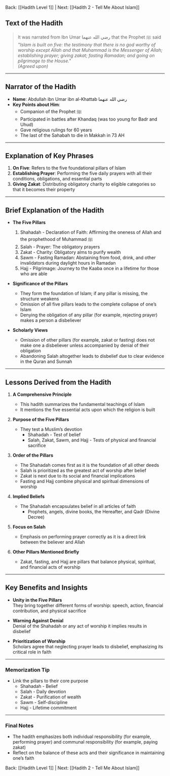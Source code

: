Back: [[Hadith Level 1]] | Next: [[Hadith 2 - Tell Me About Islam]]

## Text of the Hadith
> It was narrated from Ibn Umar رضي الله عنهما that the Prophet ﷺ said  
> *"Islam is built on five: the testimony that there is no god worthy of worship except Allah and that Muhammad is the Messenger of Allah; establishing prayer; giving zakat; fasting Ramadan; and going on pilgrimage to the House."*  
> *(Agreed upon)*

---

## Narrator of the Hadith
- **Name**: Abdullah ibn Umar ibn al-Khattab رضي الله عنهما  
- **Key Points about Him**:  
  - Companion of the Prophet ﷺ  
  - Participated in battles after Khandaq (was too young for Badr and Uhud)  
  - Gave religious rulings for 60 years  
  - The last of the Sahabah to die in Makkah in 73 AH  

---

## Explanation of Key Phrases
1. **On Five**: Refers to the five foundational pillars of Islam  
2. **Establishing Prayer**: Performing the five daily prayers with all their conditions, obligations, and essential parts  
3. **Giving Zakat**: Distributing obligatory charity to eligible categories so that it becomes their property  

---

## Brief Explanation of the Hadith
- **The Five Pillars**  
  1. Shahadah - Declaration of Faith: Affirming the oneness of Allah and the prophethood of Muhammad ﷺ  
  2. Salah - Prayer: The obligatory prayers  
  3. Zakat - Charity: Obligatory alms to purify wealth  
  4. Sawm - Fasting Ramadan: Abstaining from food, drink, and other invalidators during daylight hours in Ramadan  
  5. Hajj - Pilgrimage: Journey to the Kaaba once in a lifetime for those who are able  

- **Significance of the Pillars**  
  - They form the foundation of Islam; if any pillar is missing, the structure weakens  
  - Omission of all five pillars leads to the complete collapse of one’s Islam  
  - Denying the obligation of any pillar (for example, rejecting prayer) makes a person a disbeliever  

- **Scholarly Views**  
  - Omission of other pillars (for example, zakat or fasting) does not make one a disbeliever unless accompanied by denial of their obligation  
  - Abandoning Salah altogether leads to disbelief due to clear evidence in the Quran and Sunnah  

---

## Lessons Derived from the Hadith
1. **A Comprehensive Principle**  
   - This hadith summarizes the fundamental teachings of Islam  
   - It mentions the five essential acts upon which the religion is built  

2. **Purpose of the Five Pillars**  
   - They test a Muslim’s devotion  
     - Shahadah - Test of belief  
     - Salah, Zakat, Sawm, and Hajj - Tests of physical and financial sacrifice  

3. **Order of the Pillars**  
   - The Shahadah comes first as it is the foundation of all other deeds  
   - Salah is prioritized as the greatest act of worship after belief  
   - Zakat is next due to its social and financial implications  
   - Fasting and Hajj combine physical and spiritual dimensions of worship  

4. **Implied Beliefs**  
   - The Shahadah encapsulates belief in all articles of faith  
     - Prophets, angels, divine books, the Hereafter, and Qadr (Divine Decree)  

5. **Focus on Salah**  
   - Emphasis on performing prayer correctly as it is a direct link between the believer and Allah  

6. **Other Pillars Mentioned Briefly**  
   - Zakat, fasting, and Hajj are pillars that balance physical, spiritual, and financial acts of worship  

---

## Key Benefits and Insights
- **Unity in the Five Pillars**  
  They bring together different forms of worship: speech, action, financial contribution, and physical sacrifice  

- **Warning Against Denial**  
  Denial of the Shahadah or any act of worship it implies results in disbelief  

- **Prioritization of Worship**  
  Scholars agree that neglecting prayer leads to disbelief, emphasizing its critical role in faith  

---

### Memorization Tip
- Link the pillars to their core purpose  
  - Shahadah - Belief  
  - Salah - Daily devotion  
  - Zakat - Purification of wealth  
  - Sawm - Self-discipline  
  - Hajj - Lifetime commitment  

---

### Final Notes
- The hadith emphasizes both individual responsibility (for example, performing prayer) and communal responsibility (for example, paying zakat)  
- Reflect on the balance of these acts and their significance in maintaining one’s faith  


Back: [[Hadith Level 1]] | Next: [[Hadith 2 - Tell Me About Islam]]